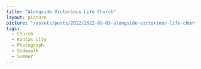 ```yaml
---
title: "Alongside Victorious Life Church"
layout: picture
picture: "/assets/posts/2022/2022-09-03-alongside-victorious-life-church/20220903_174016326_iOS.jpg"
tags:
  - Church
  - Kansas City
  - Photograph
  - Sidewalk
  - Summer
---
```

